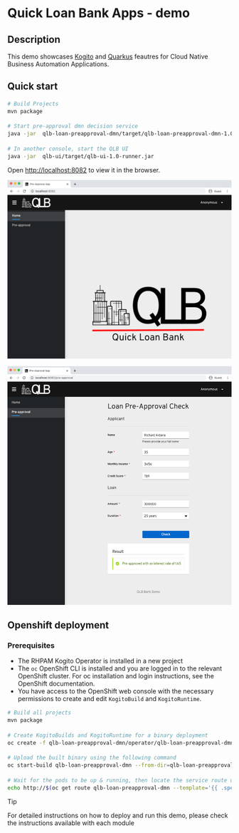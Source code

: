 # Quick Loan Bank Apps - demo

## Description

This demo showcases [Kogito](https://kogito.kie.org/) and [Quarkus](https://quarkus.io/) feautres for Cloud Native Business Automation Applications.

## Quick start

```bash
# Build Projects
mvn package

# Start pre-approval dmn decision service
java -jar  qlb-loan-preapproval-dmn/target/qlb-loan-preapproval-dmn-1.0-runner.jar

# In another console, start the QLB UI
java -jar  qlb-ui/target/qlb-ui-1.0-runner.jar
```

Open [http://localhost:8082](http://localhost:8082) to view it in the browser.

![QLB home](qlb-ui/docs/qlb-ui-home.png)

![QLB pre-approval](qlb-ui/docs/qlb-ui-preapproval.png)

## Openshift deployment

### Prerequisites

- The RHPAM Kogito Operator is installed in a new project
- The `oc` OpenShift CLI is installed and you are logged in to the relevant OpenShift cluster. For oc installation and login instructions, see the OpenShift documentation.
- You have access to the OpenShift web console with the necessary permissions to create and edit `KogitoBuild` and `KogitoRuntime`.

```bash
# Build all projects
mvn package

# Create KogitoBuilds and KogitoRuntime for a binary deployment
oc create -f qlb-loan-preapproval-dmn/operator/qlb-loan-preapproval-dmn.yml

# Upload the built binary using the following command
oc start-build qlb-loan-preapproval-dmn --from-dir=qlb-loan-preapproval-dmn/target/

# Wait for the pods to be up & running, then locate the service route using this command
echo http://$(oc get route qlb-loan-preapproval-dmn --template='{{ .spec.host }}')/swagger-ui
```

> [!TIP]
> For detailed instructions on how to deploy and run this demo, please check the instructions available with each module
